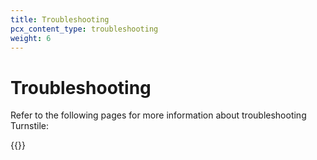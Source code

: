 ```yaml
---
title: Troubleshooting
pcx_content_type: troubleshooting
weight: 6
---
```


# Troubleshooting

Refer to the following pages for more information about troubleshooting Turnstile:

{{<directory-listing>}}
